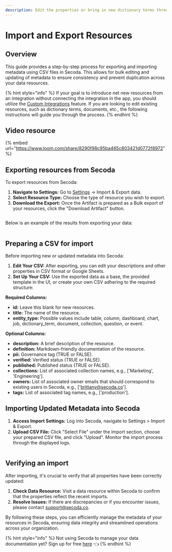 ```yaml
---
description: Edit the properties or bring in new dictionary terms through this feature.
---
```


# Import and Export Resources

## Overview

This guide provides a step-by-step process for exporting and importing metadata using CSV files in Secoda. This allows for bulk editing and updating of metadata to ensure consistency and prevent duplication across your data resources.

{% hint style="info" %}
If your goal is to introduce net new resources from an integration without connecting the integration in the app, you should utilize the  [Custom Integrations](../integrations/custom-integrations-and-marketplace/custom-integration/) feature. If you are looking to edit existing resources, such as dictionary terms, documents, etc., the following instructions will guide you through the process.&#x20;
{% endhint %}

## Video resource

{% embed url="https://www.loom.com/share/8290f98c95ba465c803421d0772f8972" %}

## E**xporting resources from Secoda** <a href="#h_3a4bfd6458" id="h_3a4bfd6458"></a>

To export resources from Secoda:

1. **Navigate to Settings:** Go to [Settings](https://app.secoda.co/settings/import) → Import & Export data.
2. **Select Resource Type:** Choose the type of resource you wish to export.&#x20;
3. **Download the Export:** Once the Artifact is prepared as a Bulk export of your resources, click the "Download Artifact" button.

<figure><img src="../.gitbook/assets/Screenshot 2024-06-05 at 12.28.49 PM.png" alt=""><figcaption></figcaption></figure>

Below is an example of the results from exporting your data:

<figure><img src="https://secoda-public-media-assets.s3.amazonaws.com/image%20(5)%20(1).png" alt=""><figcaption></figcaption></figure>

## Preparing a CSV for import

Before importing new or updated metadata into Secoda:

1. **Edit Your CSV:** After exporting, you can edit your descriptions and other properties in CSV format or Google Sheets.
2. **Set Up Your CSV:** Use the exported data as a base, the provided template in the UI, or create your own CSV adhering to the required structure:

**Required Columns:**

* **id:** Leave this blank for new resources.
* **title:** The name of the resource.
* **entity\_type:** Possible values include table, column, dashboard, chart, job, dictionary\_term, document, collection, question, or event.

**Optional Columns:**

* **description:** A brief description of the resource.
* **definition:** Markdown-friendly documentation of the resource.
* **pii:** Governance tag (TRUE or FALSE).
* **verified:** Verified status (TRUE or FALSE).
* **published:** Published status (TRUE or FALSE).
* **collections:** List of associated collection names, e.g., \['Marketing', 'Engineering'].
* **owners:** List of associated owner emails that should correspond to existing users in Secoda, e.g., \['brittany@secoda.co'].
* **tags:** List of associated tag names, e.g., \['production'].

## Importing Updated Metadata into Secoda

1. **Access Import Settings:** Log into Secoda, navigate to Settings > Import & Export.
2. **Upload CSV File:** Click "Select File" under the Import section, choose your prepared CSV file, and click "Upload". Monitor the import process through the displayed logs.

<figure><img src="../.gitbook/assets/Screenshot 2024-06-05 at 12.31.29 PM.png" alt=""><figcaption></figcaption></figure>

## Verifying an import

After importing, it's crucial to verify that all properties have been correctly updated:

1. **Check Data Resource:** Visit a data resource within Secoda to confirm that the properties reflect the recent imports.
2. **Resolve Issues:** If there are discrepancies or if you encounter issues, please contact support@secoda.co.

By following these steps, you can efficiently manage the metadata of your resources in Secoda, ensuring data integrity and streamlined operations across your organization.

{% hint style="info" %}
Not using Secoda to manage your data documentation yet? Sign up for free [here](http://app.secoda.co/) 👈
{% endhint %}
